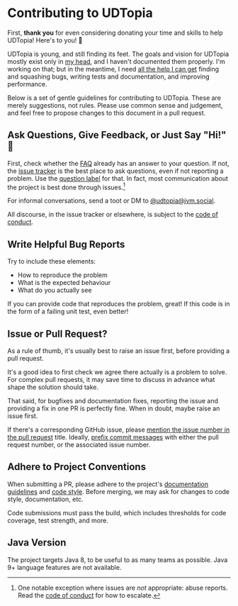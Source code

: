 # Contributing to UDTopia

First, **thank you** for even considering donating your time and skills to help UDTopia!
Here's to you!
:beers:

UDTopia is young, and still finding its feet.
The goals and vision for UDTopia mostly exist only in [my head][willhains], and I haven't documented them properly.
I'm working on that; but in the meantime, I need [all the help I can get][help-wanted] finding and squashing bugs, writing tests and documentation, and improving performance.

[willhains]: https://github.com/willhains
[help-wanted]: https://github.com/willhains/UDTopia/labels/help%20wanted

Below is a set of gentle guidelines for contributing to UDTopia.
These are merely suggestions, not rules.
Please use common sense and judgement, and feel free to propose changes to this document in a pull request.

## Ask Questions, Give Feedback, or Just Say "Hi!" :wave:

First, check whether the [FAQ](FAQ.md) already has an answer to your question.
If not, the [issue tracker][issues] is the best place to ask questions, even if not reporting a problem.
Use the [question label][questions] for that.
In fact, most communication about the project is best done through issues.[^not-issues]

[issues]: https://github.com/willhains/UDTopia/issues
[questions]: https://github.com/willhains/UDTopia/labels/question
[^not-issues]: One notable exception where issues are *not* appropriate: abuse reports. 
  Read the [code of conduct](CODE_OF_CONDUCT.md) for how to escalate.

For informal conversations, send a toot or DM to [@udtopia@jvm.social][mastodon].

[mastodon]: https://jvm.social/@udtopia

All discourse, in the issue tracker or elsewhere, is subject to the [code of conduct](CODE_OF_CONDUCT.md).

## Write Helpful Bug Reports

Try to include these elements:

- How to reproduce the problem
- What is the expected behaviour
- What do you actually see

If you can provide code that reproduces the problem, great!
If this code is in the form of a failing unit test, even better!

## Issue or Pull Request?

As a rule of thumb, it's usually best to raise an issue first, before providing a pull request.

It's a good idea to first check we agree there actually is a problem to solve.
For complex pull requests, it may save time to discuss in advance what shape the solution should take.

That said, for bugfixes and documentation fixes, reporting the issue and providing a fix in one PR is perfectly fine.
When in doubt, maybe raise an issue first.

If there's a corresponding GitHub issue, please [mention the issue number in the pull request][PR-link] title.
Ideally, [prefix commit messages][prefix] with either the pull request number, or the associated issue number.

[PR-link]: https://docs.github.com/en/issues/tracking-your-work-with-issues/linking-a-pull-request-to-an-issue
[prefix]: https://docs.github.com/en/github/writing-on-github/working-with-advanced-formatting/autolinked-references-and-urls

## Adhere to Project Conventions

When submitting a PR, please adhere to the project's [documentation guidelines][documentation] and [code style][style].
Before merging, we may ask for changes to code style, documentation, etc.

[documentation]: DOCUMENTATION.md
[style]: CODE_STYLE.md

Code submissions must pass the build, which includes thresholds for code coverage, test strength, and more.

## Java Version

The project targets Java 8, to be useful to as many teams as possible.
Java 9+ language features are not available.
